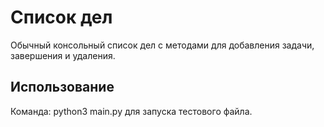 # Список дел
Обычный консольный список дел с методами для добавления задачи, завершения и удаления.
## Использование
Команда: python3 main.py для запуска тестового файла.